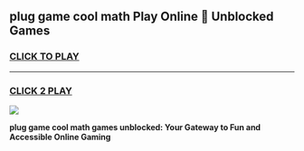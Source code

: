 
## plug game cool math Play Online 👋 Unblocked Games
<h3>
<a href="https://news.freeplayer.one?title=plug_game_cool_math&ref=17CMG">CLICK TO PLAY</a></h3>
<hr>

<h3>
<a href="https://news.freeplayer.one?title=plug_game_cool_math&ref=17CMG">CLICK 2 PLAY</a>
  
</h3>

<a href="https://news.freeplayer.one?title=plug_game_cool_math&ref=17CMG/"><img src="https://clearcache.store/games.png"></a>


**plug game cool math games unblocked: Your Gateway to Fun and Accessible Online Gaming**
